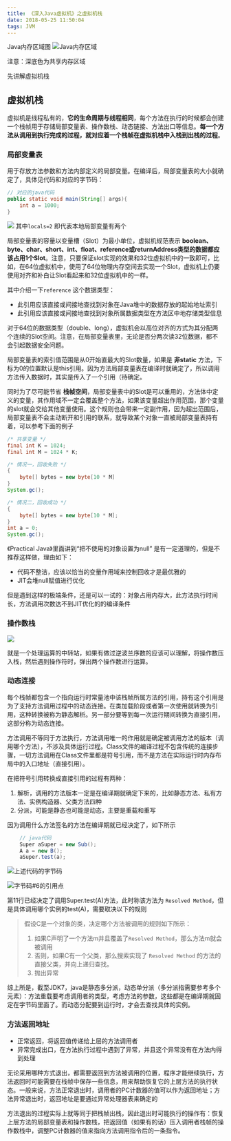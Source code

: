 ```yaml
---
title: 《深入Java虚拟机》之虚拟机栈
date: 2018-05-25 11:50:04
tags: JVM
---
```


Java内存区域图
![Java内存区域](https://blog-1252749790.file.myqcloud.com/jvm/Java%E5%86%85%E5%AD%98%E5%8C%BA%E5%9F%9F.png)

注意：深底色为共享内存区域

先讲解虚拟机栈

## 虚拟机栈
虚拟机是线程私有的，**它的生命周期与线程相同**，每个方法在执行的时候都会创建一个栈帧用于存储局部变量表、操作数栈、动态链接、方法出口等信息。**每一个方法从调用到执行完成的过程，就对应着一个栈帧在虚拟机栈中入栈到出栈的过程**。

### 局部变量表
用于存放方法参数和方法内部定义的局部变量。在编译后，局部变量表的大小就确定了，具体见代码和对应的字节码：

```java
// 对应的java代码
public static void main(String[] args){
    int a = 1000;
}
```

![](https://blog-1252749790.file.myqcloud.com/jvm/jvm-locals.png)
其中`locals=2` 即代表本地局部变量有两个

局部变量表的容量以变量槽（Slot）为最小单位，虚拟机规范表示 **boolean、byte、char、short、int、float、reference或returnAddress类型的数据都应该占用1个Slot**。注意，只要保证slot实现的效果和32位虚拟机中的一致即可，比如，在64位虚拟机中，使用了64位物理内存空间去实现一个Slot，虚拟机上仍要使用对齐和补白让Slot看起来和32位虚拟机中的一样。

其中介绍一下`reference` 这个数据类型：
* 此引用应该直接或间接地查找到对象在Java堆中的数据存放的起始地址索引
* 此引用应该直接或间接地查找到对象所属数据类型在方法区中地存储类型信息

对于64位的数据类型（double、long），虚拟机会以高位对齐的方式为其分配两个连续的Slot空间。注意，在局部变量表里，无论是否分两次读32位数据，都不会引起数据安全问题。

局部变量表的索引值范围是从0开始直最大的Slot数量，如果是 **非static** 方法，下标为0的位置默认是this引用。因为方法局部变量表在编译时就确定了，所以调用方法传入数据时，其实是传入了一个引用（待确定。

同时为了尽可能节省 **栈帧空间**，局部变量表中的Slot是可以重用的，方法体中定义的变量，其作用域不一定会覆盖整个方法，如果该变量超出作用范围，那个变量的slot就会交给其他变量使用。这个规则也会带来一定副作用，因为超出范围后，局部变量表不会主动断开和引用的联系，就导致某个对象一直被局部变量表持有着，可以参考下面的例子

```java
/* 共享变量 */
final int K = 1024;
final int M = 1024 * K;

/* 情况一，回收失败 */
{
    byte[] bytes = new byte[10 * M]
}
System.gc();

/* 情况二，回收成功 */
{
    byte[] bytes = new byte[10 * M];
}
int a = 0;
System.gc();

```

《Practical Java》里面讲到“把不使用的对象设置为null” 是有一定道理的，但是不推荐这样做，理由如下：
* 代码不整洁，应该以恰当的变量作用域来控制回收才是最优雅的
* JIT会堆null赋值进行优化

但是遇到这样的极端条件，还是可以一试的：对象占用内存大，此方法执行时间长，方法调用次数达不到JIT优化的的编译条件

### 操作数栈
![](https://blog-1252749790.file.myqcloud.com/jvm/operator_stack.png)

就是一个处理运算的中转站，如果有做过逆波兰序数的应该可以理解，将操作数压入栈，然后遇到操作符时，弹出两个操作数进行运算。

### 动态连接
每个栈帧都包含一个指向运行时常量池中该栈帧所属方法的引用，持有这个引用是为了支持方法调用过程中的动态连接。在类加载阶段或者第一次使用就转换为引用，这种转换被称为静态解析。另一部分要等到每一次运行期间转换为直接引用，这部分称为动态连接。

方法调用不等同于方法执行，方法调用唯一的作用就是确定被调用方法的版本（调用哪个方法），不涉及具体运行过程。Class文件的编译过程不包含传统的连接步骤，一切方法调用在Class文件里都是符号引用，而不是方法在实际运行时内存布局中的入口地址（直接引用）。

在把符号引用转换成直接引用的过程有两种：
1. 解析，调用的方法版本一定是在编译期就确定下来的，比如静态方法、私有方法、实例构造器、父类方法四种
2. 分派，可能是静态也可能是动态，主要是重载和重写

因为调用什么方法签名的方法在编译期就已经决定了，如下所示
```java
    // java代码
    Super aSuper = new Sub();
    A a = new B();
    aSuper.test(a);
```
![上述代码的字节码](https://blog-1252749790.file.myqcloud.com/jvm/bytecode_example1.png)

![字节码#6的引用点](https://blog-1252749790.file.myqcloud.com/jvm/bytecode_example1_method_ref.png)

第11行已经决定了调用Super.test(A)方法，此时称该方法为 `Resolved Method`，但是具体调用哪个实例的test(A)，需要取决以下的规则

> 假设C是一个对象的类，决定哪个方法被调用的规则如下所示：
> 1. 如果C声明了一个方法m并且覆盖了`Resolved Method`，那么方法m就会被调用
> 2. 否则，如果C有一个父类，那么搜索实现了 `Resolved Method` 的方法的直接父类，并向上递归查找。
> 3. 抛出异常

综上所是，截至JDK7，java是静态多分派，动态单分派（多分派指需要参考多个元素）：方法重载要考虑调用者的类型，考虑方法的参数，这些都是在编译期就固定在字节码里面了。而动态分配要到运行时，才会去查找具体的实例。

### 方法返回地址
* 正常返回，将返回值传递给上层的方法调用者
* 异常完成出口，在方法执行过程中遇到了异常，并且这个异常没有在方法内得到处理

无论采用哪种方式退出，都需要返回到方法被调用的位置，程序才能继续执行，方法返回时可能需要在栈帧中保存一些信息，用来帮助恢复它的上层方法的执行状态。一般来说，方法正常退出时，调用者的PC计数器的值可以作为返回地址；方法异常退出时，返回地址是要通过异常处理器表来确定的

方法退出的过程实际上就等同于把栈帧出栈，因此退出时可能执行的操作有：恢复上层方法的局部变量表和操作数栈，把返回值（如果有的话）压入调用者栈帧的操作数栈中，调整PC计数器的值来指向方法调用指令后的一条指令。